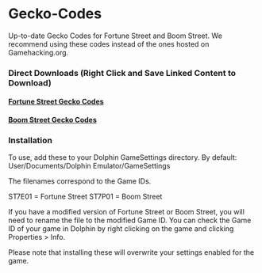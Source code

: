 # Gecko-Codes
Up-to-date Gecko Codes for Fortune Street and Boom Street. We recommend using these codes instead of the ones hosted on Gamehacking.org.

### Direct Downloads (Right Click and Save Linked Content to Download)

#### [Fortune Street Gecko Codes](https://github.com/FortuneStreetModding/Gecko-Codes/blob/main/ST7E01.ini)

#### [Boom Street Gecko Codes](https://github.com/FortuneStreetModding/Gecko-Codes/blob/main/ST7P01.ini)

### Installation

To use, add these to your Dolphin GameSettings directory. By default: User/Documents/Dolphin Emulator/GameSettings

The filenames correspond to the Game IDs.

ST7E01 = Fortune Street
ST7P01 = Boom Street

If you have a modified version of Fortune Street or Boom Street, you will need to rename the file to the modified Game ID. You can check the Game ID of your game in Dolphin by right clicking on the game and clicking Properties > Info.

Please note that installing these will overwrite your settings enabled for the game.
